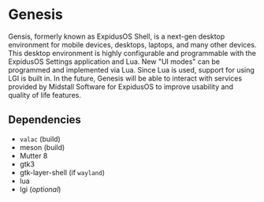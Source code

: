 # Genesis

Gensis, formerly known as ExpidusOS Shell, is a next-gen desktop environment for mobile devices, desktops, laptops, and many other devices. This desktop environment is highly configurable and programmable with the ExpidusOS Settings application and Lua. New "UI modes" can be programmed and implemented via Lua. Since Lua is used, support for using LGI is built in. In the future, Genesis will be able to interact with services provided by Midstall Software for ExpidusOS to improve usability and quality of life features.

## Dependencies
* `valac` (build)
* meson (build)
* Mutter 8
* gtk3
* gtk-layer-shell (if `wayland`)
* lua
* lgi (*optional*)